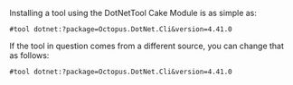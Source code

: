 Installing a tool using the DotNetTool Cake Module is as simple as:

```
#tool dotnet:?package=Octopus.DotNet.Cli&version=4.41.0
```

If the tool in question comes from a different source, you can change that as follows:

```
#tool dotnet:?package=Octopus.DotNet.Cli&version=4.41.0
```
